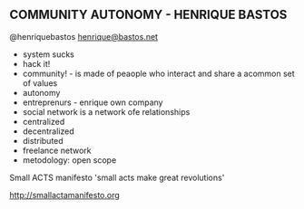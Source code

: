 COMMUNITY AUTONOMY - HENRIQUE BASTOS
------------------------------------

@henriquebastos
henrique@bastos.net

- system sucks
- hack it! 
- community! - is made of peaople who interact and share a acommon set
of values
- autonomy 
- entreprenurs - enrique own company
- social network is a network ofe relationships
 - centralized
 - decentralized
 - distributed
- freelance network
- metodology: open scope

Small ACTS manifesto
'small acts make great revolutions'

http://smallactamanifesto.org

